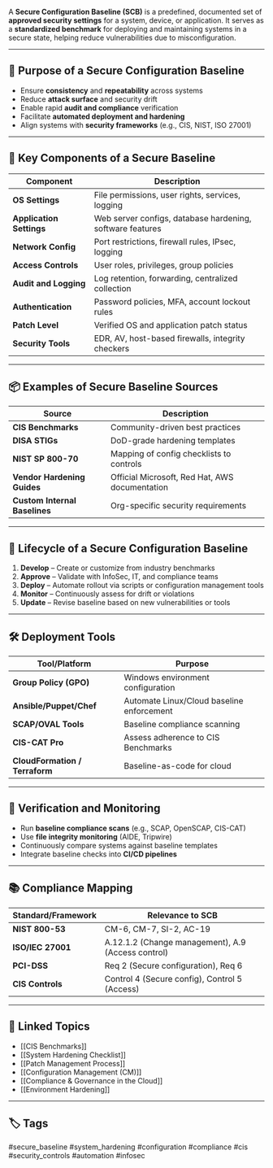 A **Secure Configuration Baseline (SCB)** is a predefined, documented set of **approved security settings** for a system, device, or application. It serves as a **standardized benchmark** for deploying and maintaining systems in a secure state, helping reduce vulnerabilities due to misconfiguration.

---

## 🎯 Purpose of a Secure Configuration Baseline

- Ensure **consistency** and **repeatability** across systems  
- Reduce **attack surface** and security drift  
- Enable rapid **audit and compliance** verification  
- Facilitate **automated deployment and hardening**  
- Align systems with **security frameworks** (e.g., CIS, NIST, ISO 27001)

---

## 🧱 Key Components of a Secure Baseline

| Component                 | Description                                                    |
|---------------------------|----------------------------------------------------------------|
| **OS Settings**           | File permissions, user rights, services, logging               |
| **Application Settings**  | Web server configs, database hardening, software features       |
| **Network Config**        | Port restrictions, firewall rules, IPsec, logging              |
| **Access Controls**       | User roles, privileges, group policies                         |
| **Audit and Logging**     | Log retention, forwarding, centralized collection              |
| **Authentication**        | Password policies, MFA, account lockout rules                  |
| **Patch Level**           | Verified OS and application patch status                       |
| **Security Tools**        | EDR, AV, host-based firewalls, integrity checkers              |

---

## 📦 Examples of Secure Baseline Sources

| Source                     | Description                                  |
|----------------------------|----------------------------------------------|
| **CIS Benchmarks**         | Community-driven best practices              |
| **DISA STIGs**             | DoD-grade hardening templates                |
| **NIST SP 800-70**         | Mapping of config checklists to controls     |
| **Vendor Hardening Guides**| Official Microsoft, Red Hat, AWS documentation |
| **Custom Internal Baselines** | Org-specific security requirements         |

---

## 🔄 Lifecycle of a Secure Configuration Baseline

1. **Develop** – Create or customize from industry benchmarks  
2. **Approve** – Validate with InfoSec, IT, and compliance teams  
3. **Deploy** – Automate rollout via scripts or configuration management tools  
4. **Monitor** – Continuously assess for drift or violations  
5. **Update** – Revise baseline based on new vulnerabilities or tools  

---

## 🛠 Deployment Tools

| Tool/Platform     | Purpose                             |
|-------------------|-------------------------------------|
| **Group Policy (GPO)** | Windows environment configuration |
| **Ansible/Puppet/Chef** | Automate Linux/Cloud baseline enforcement |
| **SCAP/OVAL Tools** | Baseline compliance scanning       |
| **CIS-CAT Pro**    | Assess adherence to CIS Benchmarks |
| **CloudFormation / Terraform** | Baseline-as-code for cloud |

---

## 🧪 Verification and Monitoring

- Run **baseline compliance scans** (e.g., SCAP, OpenSCAP, CIS-CAT)
- Use **file integrity monitoring** (AIDE, Tripwire)
- Continuously compare systems against baseline templates
- Integrate baseline checks into **CI/CD pipelines**

---

## 📚 Compliance Mapping

| Standard/Framework | Relevance to SCB                                |
|---------------------|------------------------------------------------|
| **NIST 800-53**     | CM-6, CM-7, SI-2, AC-19                         |
| **ISO/IEC 27001**   | A.12.1.2 (Change management), A.9 (Access control) |
| **PCI-DSS**         | Req 2 (Secure configuration), Req 6            |
| **CIS Controls**    | Control 4 (Secure config), Control 5 (Access)  |

---

## 🔗 Linked Topics

- [[CIS Benchmarks]]
- [[System Hardening Checklist]]
- [[Patch Management Process]]
- [[Configuration Management (CM)]]
- [[Compliance & Governance in the Cloud]]
- [[Environment Hardening]]

---

## 🏷 Tags

#secure_baseline #system_hardening #configuration #compliance #cis #security_controls #automation #infosec
